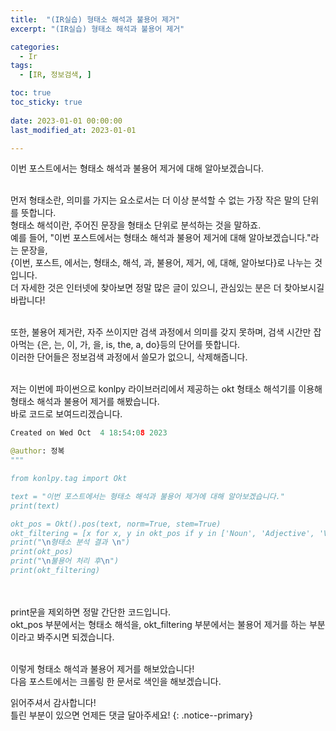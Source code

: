 ```yaml
---
title:  "(IR실습) 형태소 해석과 불용어 제거" 
excerpt: "(IR실습) 형태소 해석과 불용어 제거"

categories:
  - Ir
tags:
  - [IR, 정보검색, ]

toc: true
toc_sticky: true
 
date: 2023-01-01 00:00:00
last_modified_at: 2023-01-01

---
```

이번 포스트에서는 형태소 해석과 불용어 제거에 대해 알아보겠습니다.<br><br>

먼저 형태소란, 의미를 가지는 요소로서는 더 이상 분석할 수 없는 가장 작은 말의 단위를 뜻합니다.<br>
형태소 해석이란, 주어진 문장을 형태소 단위로 분석하는 것을 말하죠.<br>
예를 들어, "이번 포스트에서는 형태소 해석과 불용어 제거에 대해 알아보겠습니다."라는 문장을,<br>
{이번, 포스트, 에서는, 형태소, 해석, 과, 불용어, 제거, 에, 대해, 알아보다}로 나누는 것입니다.<br>
더 자세한 것은 인터넷에 찾아보면 정말 많은 글이 있으니, 관심있는 분은 더 찾아보시길 바랍니다!<br><br>

또한, 불용어 제거란, 자주 쓰이지만 검색 과정에서 의미를 갖지 못하며, 검색 시간만 잡아먹는 {은, 는, 이, 가, 을, is, the, a, do}등의 단어를 뜻합니다.<br>
이러한 단어들은 정보검색 과정에서 쓸모가 없으니, 삭제해줍니다.<br><br>

저는 이번에 파이썬으로 konlpy 라이브러리에서 제공하는 okt 형태소 해석기를 이용해 형태소 해석과 불용어 제거를 해봤습니다.<br>
바로 코드로 보여드리겠습니다.<br>
```python
Created on Wed Oct  4 18:54:08 2023

@author: 정복
"""

from konlpy.tag import Okt

text = "이번 포스트에서는 형태소 해석과 불용어 제거에 대해 알아보겠습니다."
print(text)

okt_pos = Okt().pos(text, norm=True, stem=True)
okt_filtering = [x for x, y in okt_pos if y in ['Noun', 'Adjective', 'Verb']]
print("\n형태소 분석 결과 \n")
print(okt_pos)
print("\n불용어 처리 후\n")
print(okt_filtering)
```
<br><br>
print문을 제외하면 정말 간단한 코드입니다.<br>
okt_pos 부분에서는 형태소 해석을, okt_filtering 부분에서는 불용어 제거를 하는 부분이라고 봐주시면 되겠습니다.<br><br>

이렇게 형태소 해석과 불용어 제거를 해보았습니다!<br>
다음 포스트에서는 크롤링 한 문서로 색인을 해보겠습니다.<br>


읽어주셔서 감사합니다! <br>틀린 부분이 있으면 언제든 댓글 달아주세요!
{: .notice--primary} 
